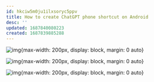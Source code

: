 ```yaml
---
id: hkciw5m0ju1ilxsoryc5ppv
title: How to create ChatGPT phone shortcut on Android
desc: ''
updated: 1687840080223
created: 1687839885288
---
```


![img](/assets/images/Screenshot_2023-06-26_at_9.24.02_PM.png){max-width: 200px, display: block, margin: 0 auto}


![img](/assets/images/Screenshot_2023-06-26_at_9.26.02_PM.png){max-width: 200px, display: block, margin: 0 auto}

![img](/assets/images/Screenshot_2023-06-26_at_9.27.22_PM.png){max-width: 200px, display: block, margin: 0 auto}